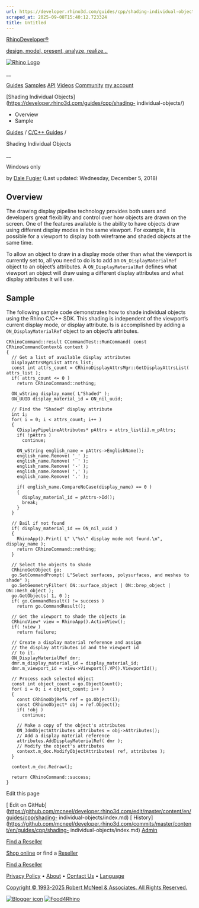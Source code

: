 ```yaml
---
url: https://developer.rhino3d.com/guides/cpp/shading-individual-objects/
scraped_at: 2025-09-08T15:40:12.723324
title: Untitled
---
```


[RhinoDeveloper®](/)

[design, model, present, analyze, realize...](/)

[![Rhino Logo](https://developer.rhino3d.com/images/rhinodevlogo.png)](/)

__

[Guides](https://developer.rhino3d.com/guides)
[Samples](https://developer.rhino3d.com/samples)
[API](https://developer.rhino3d.com/api)
[Videos](https://developer.rhino3d.com/videos)
[Community](https://discourse.mcneel.com/c/rhino-developer) [my account
](https://www.rhino3d.com/my-account/ "Manage your account, licenses, and
teams")

[Shading Individual Objects](https://developer.rhino3d.com/guides/cpp/shading-
individual-objects/)

  * Overview
  * Sample

[Guides](https://developer.rhino3d.com/en/guides/) / [C/C++
Guides](https://developer.rhino3d.com/en/guides/cpp/) /

Shading Individual Objects

__

Windows only

by [Dale Fugier](https://discourse.mcneel.com/u/dale/) (Last updated:
Wednesday, December 5, 2018)

## Overview

The drawing display pipeline technology provides both users and developers
great flexibility and control over how objects are drawn on the screen. One of
the features available is the ability to have objects draw using different
display modes in the same viewport. For example, it is possible for a viewport
to display both wireframe and shaded objects at the same time.

To allow an object to draw in a display mode other than what the viewport is
currently set to, all you need to do is to add an `ON_DisplayMaterialRef`
object to an object’s attributes. A `ON_DisplayMaterialRef` defines what
viewport an object will draw using a different display attributes and what
display attributes it will use.

## Sample

The following sample code demonstrates how to shade individual objects using
the Rhino C/C++ SDK. This shading is independent of the viewport’s current
display mode, or display attribute. Is is accomplished by adding a
`ON_DisplayMaterialRef` object to an object’s attributes.

    
    
    CRhinoCommand::result CCommandTest::RunCommand( const CRhinoCommandContext& context )
    {
      // Get a list of available display attributes
      DisplayAttrsMgrList attrs_list;
      const int attrs_count = CRhinoDisplayAttrsMgr::GetDisplayAttrsList( attrs_list );
      if( attrs_count <= 0 )
        return CRhinoCommand::nothing;
    
      ON_wString display_name( L"Shaded" );
      ON_UUID display_material_id = ON_nil_uuid;
    
      // Find the "Shaded" display attribute
      int i;
      for( i = 0; i < attrs_count; i++ )
      {
        CDisplayPipelineAttributes* pAttrs = attrs_list[i].m_pAttrs;
        if( !pAttrs )
          continue;
    
        ON_wString english_name = pAttrs->EnglishName();
        english_name.Remove( '_' );
        english_name.Remove( ' ' );
        english_name.Remove( '-' );
        english_name.Remove( ',' );
        english_name.Remove( '.' );
    
        if( english_name.CompareNoCase(display_name) == 0 )
        {
          display_material_id = pAttrs->Id();
          break;
        }
      }
    
      // Bail if not found
      if( display_material_id == ON_nil_uuid )
      {
        RhinoApp().Print( L" \"%s\" display mode not found.\n", display_name );
        return CRhinoCommand::nothing;
      }
    
      // Select the objects to shade
      CRhinoGetObject go;
      go.SetCommandPrompt( L"Select surfaces, polysurfaces, and meshes to shade" );
      go.SetGeometryFilter( ON::surface_object | ON::brep_object | ON::mesh_object );
      go.GetObjects( 1, 0 );
      if( go.CommandResult() != success )
        return go.CommandResult();
    
      // Get the viewport to shade the objects in
      CRhinoView* view = RhinoApp().ActiveView();
      if( !view )
        return failure;
    
      // Create a display material reference and assign
      // the display attributes id and the viewport id
      // to it.
      ON_DisplayMaterialRef dmr;
      dmr.m_display_material_id = display_material_id;
      dmr.m_viewport_id = view->Viewport().VP().ViewportId();
    
      // Process each selected object
      const int object_count = go.ObjectCount();
      for( i = 0; i < object_count; i++ )
      {
        const CRhinoObjRef& ref = go.Object(i);
        const CRhinoObject* obj = ref.Object();
        if( !obj )
          continue;
    
        // Make a copy of the object's attributes
        ON_3dmObjectAttributes attributes = obj->Attributes();
        // Add a display material reference
        attributes.AddDisplayMaterialRef( dmr );
        // Modify the object's attributes
        context.m_doc.ModifyObjectAttributes( ref, attributes );
      }
    
      context.m_doc.Redraw();
    
      return CRhinoCommand::success;
    }
    

Edit this page

[ Edit on
GitHub](https://github.com/mcneel/developer.rhino3d.com/edit/master/content/en/guides/cpp/shading-
individual-objects/index.md) [
History](https://github.com/mcneel/developer.rhino3d.com/commits/master/content/en/guides/cpp/shading-
individual-objects/index.md) [ Admin](https://developer.rhino3d.com/admin)

[Find a Reseller](https://www.rhino3d.com/sales)

[Shop online](https://www.rhino3d.com/store) or find a
[Reseller](https://www.rhino3d.com/sales)

[Find a Reseller](https://www.rhino3d.com/sales)

[Privacy Policy](https://www.rhino3d.com/privacy) •
[About](https://www.rhino3d.com/mcneel/about) • [Contact
Us](https://www.rhino3d.com/mcneel/contact) • [
Language](https://www.rhino3d.com/language "Change to a different region or
language")

[Copyright © 1993-2025 Robert McNeel & Associates. All Rights
Reserved.](https://www.rhino3d.com/mcneel/about)

[](https://www.facebook.com/McNeelRhinoceros/)
[](https://twitter.com/bobmcneel) [](https://www.linkedin.com/groups/75313/)
[](https://www.youtube.com/user/RhinoGuide/videos) [](https://vimeo.com/rhino)
[![Blogger
icon](https://developer.rhino3d.com/images/blogger.svg)](http://blog.rhino3d.com/)
[![Food4Rhino](https://developer.rhino3d.com/images/f4r_icon_01.svg)](https://www.food4rhino.com)

